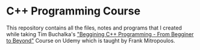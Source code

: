 # C++ Programming Course
This repository contains all the files, notes and programs that I created while taking Tim Buchalka's ["Beggining C++ Programming - From Begginer to Beyond"](https://www.udemy.com/share/101Wd43@XxjANhFiXw_Pm0FIVwTbh09BeXErECzAS4AckBURNs2Si2Y5SnoJCAINmKNXFOxs/) Course on Udemy which is taught by Frank Mitropoulos.

